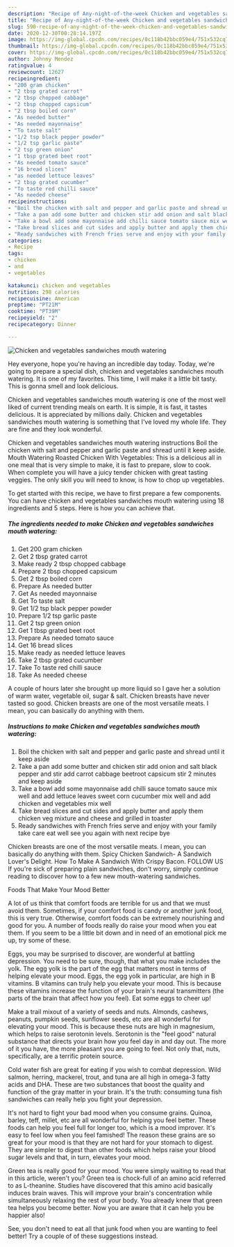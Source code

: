 ```yaml
---
description: "Recipe of Any-night-of-the-week Chicken and vegetables sandwiches mouth watering"
title: "Recipe of Any-night-of-the-week Chicken and vegetables sandwiches mouth watering"
slug: 590-recipe-of-any-night-of-the-week-chicken-and-vegetables-sandwiches-mouth-watering
date: 2020-12-30T00:28:14.197Z
image: https://img-global.cpcdn.com/recipes/0c118b42bbc059e4/751x532cq70/chicken-and-vegetables-sandwiches-mouth-watering-recipe-main-photo.jpg
thumbnail: https://img-global.cpcdn.com/recipes/0c118b42bbc059e4/751x532cq70/chicken-and-vegetables-sandwiches-mouth-watering-recipe-main-photo.jpg
cover: https://img-global.cpcdn.com/recipes/0c118b42bbc059e4/751x532cq70/chicken-and-vegetables-sandwiches-mouth-watering-recipe-main-photo.jpg
author: Johnny Mendez
ratingvalue: 4
reviewcount: 12627
recipeingredient:
- "200 gram chicken"
- "2 tbsp grated carrot"
- "2 tbsp chopped cabbage"
- "2 tbsp chopped capsicum"
- "2 tbsp boiled corn"
- "As needed butter"
- "As needed mayonnaise"
- "To taste salt"
- "1/2 tsp black pepper powder"
- "1/2 tsp garlic paste"
- "2 tsp green onion"
- "1 tbsp grated beet root"
- "As needed tomato sauce"
- "16 bread slices"
- "as needed lettuce leaves"
- "2 tbsp grated cucumber"
- "To taste red chilli sauce"
- "As needed cheese"
recipeinstructions:
- "Boil the chicken with salt and pepper and garlic paste and shread until it keep aside"
- "Take a pan add some butter and chicken stir add onion and salt black pepper and stir add carrot cabbage beetroot capsicum stir 2 minutes and keep aside"
- "Take a bowl add some mayonnaise add chilli sauce tomato sauce mix well and add lettuce leaves sweet corn cucumber mix well and add chicken and vegetables mix well"
- "Take bread slices and cut sides and apply butter and apply them chicken veg mixture and cheese and grilled in toaster"
- "Ready sandwiches with French fries serve and enjoy with your family take care eat well see you again with next recipe bye"
categories:
- Recipe
tags:
- chicken
- and
- vegetables

katakunci: chicken and vegetables 
nutrition: 298 calories
recipecuisine: American
preptime: "PT21M"
cooktime: "PT39M"
recipeyield: "2"
recipecategory: Dinner

---
```



![Chicken and vegetables sandwiches mouth watering](https://img-global.cpcdn.com/recipes/0c118b42bbc059e4/751x532cq70/chicken-and-vegetables-sandwiches-mouth-watering-recipe-main-photo.jpg)

Hey everyone, hope you're having an incredible day today. Today, we're going to prepare a special dish, chicken and vegetables sandwiches mouth watering. It is one of my favorites. This time, I will make it a little bit tasty. This is gonna smell and look delicious.

Chicken and vegetables sandwiches mouth watering is one of the most well liked of current trending meals on earth. It is simple, it is fast, it tastes delicious. It is appreciated by millions daily. Chicken and vegetables sandwiches mouth watering is something that I've loved my whole life. They are fine and they look wonderful.

Chicken and vegetables sandwiches mouth watering instructions Boil the chicken with salt and pepper and garlic paste and shread until it keep aside. Mouth Watering Roasted Chicken With Vegetables: This is a delicious all in one meal that is very simple to make, it is fast to prepare, slow to cook. When complete you will have a juicy tender chicken with great tasting veggies. The only skill you will need to know, is how to chop up vegetables.


To get started with this recipe, we have to first prepare a few components. You can have chicken and vegetables sandwiches mouth watering using 18 ingredients and 5 steps. Here is how you can achieve that.

<!--inarticleads1-->

##### The ingredients needed to make Chicken and vegetables sandwiches mouth watering:

1. Get 200 gram chicken
1. Get 2 tbsp grated carrot
1. Make ready 2 tbsp chopped cabbage
1. Prepare 2 tbsp chopped capsicum
1. Get 2 tbsp boiled corn
1. Prepare As needed butter
1. Get As needed mayonnaise
1. Get To taste salt
1. Get 1/2 tsp black pepper powder
1. Prepare 1/2 tsp garlic paste
1. Get 2 tsp green onion
1. Get 1 tbsp grated beet root
1. Prepare As needed tomato sauce
1. Get 16 bread slices
1. Make ready as needed lettuce leaves
1. Take 2 tbsp grated cucumber
1. Take To taste red chilli sauce
1. Take As needed cheese


A couple of hours later she brought up more liquid so I gave her a solution of warm water, vegetable oil, sugar &amp; salt. Chicken breasts have never tasted so good. Chicken breasts are one of the most versatile meats. I mean, you can basically do anything with them. 

<!--inarticleads2-->

##### Instructions to make Chicken and vegetables sandwiches mouth watering:

1. Boil the chicken with salt and pepper and garlic paste and shread until it keep aside
1. Take a pan add some butter and chicken stir add onion and salt black pepper and stir add carrot cabbage beetroot capsicum stir 2 minutes and keep aside
1. Take a bowl add some mayonnaise add chilli sauce tomato sauce mix well and add lettuce leaves sweet corn cucumber mix well and add chicken and vegetables mix well
1. Take bread slices and cut sides and apply butter and apply them chicken veg mixture and cheese and grilled in toaster
1. Ready sandwiches with French fries serve and enjoy with your family take care eat well see you again with next recipe bye


Chicken breasts are one of the most versatile meats. I mean, you can basically do anything with them. Spicy Chicken Sandwich- A Sandwich Lover&#39;s Delight. How To Make A Sandwich With Crispy Bacon. FOLLOW US If you&#39;re sick of preparing plain sandwiches, don&#39;t worry, simply continue reading to discover how to a few new mouth-watering sandwiches. 

Foods That Make Your Mood Better


A lot of us think that comfort foods are terrible for us and that we must avoid them. Sometimes, if your comfort food is candy or another junk food, this is very true. Otherwise, comfort foods can be extremely nourishing and good for you. A number of foods really do raise your mood when you eat them. If you seem to be a little bit down and in need of an emotional pick me up, try some of these.

Eggs, you may be surprised to discover, are wonderful at battling depression. You need to be sure, though, that what you make includes the yolk. The egg yolk is the part of the egg that matters most in terms of helping elevate your mood. Eggs, the egg yolk in particular, are high in B vitamins. B vitamins can truly help you elevate your mood. This is because these vitamins increase the function of your brain's neural transmitters (the parts of the brain that affect how you feel). Eat some eggs to cheer up!

Make a trail mixout of a variety of seeds and nuts. Almonds, cashews, peanuts, pumpkin seeds, sunflower seeds, etc are all wonderful for elevating your mood. This is because these nuts are high in magnesium, which helps to raise serotonin levels. Serotonin is the "feel good" natural substance that directs your brain how you feel day in and day out. The more of it you have, the more pleasant you are going to feel. Not only that, nuts, specifically, are a terrific protein source.

Cold water fish are great for eating if you wish to combat depression. Wild salmon, herring, mackerel, trout, and tuna are all high in omega-3 fatty acids and DHA. These are two substances that boost the quality and function of the gray matter in your brain. It's the truth: consuming tuna fish sandwiches can really help you fight your depression. 

It's not hard to fight your bad mood when you consume grains. Quinoa, barley, teff, millet, etc are all wonderful for helping you feel better. These foods can help you feel full for longer too, which is a mood improver. It's easy to feel low when you feel famished! The reason these grains are so great for your mood is that they are not hard for your stomach to digest. They are simpler to digest than other foods which helps raise your blood sugar levels and that, in turn, elevates your mood.

Green tea is really good for your mood. You were simply waiting to read that in this article, weren't you? Green tea is chock-full of an amino acid referred to as L-theanine. Studies have discovered that this amino acid basically induces brain waves. This will improve your brain's concentration while simultaneously relaxing the rest of your body. You already knew that green tea helps you become better. Now you are aware that it can help you be happier also!

See, you don't need to eat all that junk food when you are wanting to feel better! Try  a  couple of  of  these  suggestions  instead.


